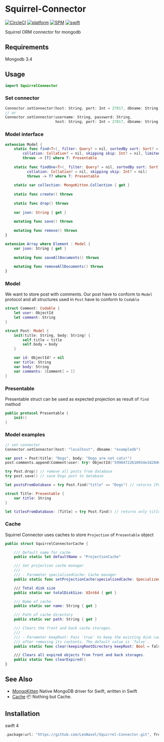 # Squirrel-Connector

[![CircleCI](https://img.shields.io/circleci/project/github/RedSparr0w/node-csgo-parser.svg)](https://circleci.com/gh/LeoNavel/Squirrel-Connector)
[![platform](https://img.shields.io/badge/Platforms-OS_X%20%7C_Linux-lightgray.svg?style=flat)](https://developer.apple.com/swift/)
[![SPM](https://img.shields.io/badge/spm-Compatible-brightgreen.svg)](https://swift.org)
[![swift](https://img.shields.io/badge/swift-4.0-orange.svg)](https://developer.apple.com/swift/)

Squirrel ORM connector for mongodb


## Requirements
Mongodb 3.4

## Usage

```swift
import SquirrelConnector
```

### Set connector

```swift
Connector.setConnector(host: String, port: Int = 27017, dbname: String = "squirrel")
// or
Connector.setConnector(username: String, password: String,
                       host: String, port: Int = 27017, dbname: String = "squirrel") 
```

### Model interface

```swift
extension Model {
    static func find<T>(_ filter: Query? = nil, sortedBy sort: Sort? = nil, 
        collation: Collation? = nil, skipping skip: Int? = nil, limitedTo limit: Int? = nil)
        throws -> [T] where T: Presentable
        
    static func findOne<T>(_ filter: Query? = nil, sortedBy sort: Sort? = nil,
          collation: Collation? = nil, skipping skip: Int? = nil) 
          throws -> T? where T: Presentable
    
    static var collection: MongoKitten.Collection { get }
    
    static func create() throws
    
    static func drop() throws
    
    var json: String { get }
    
    mutating func save() throws
    
    mutating func remove() throws
}

extension Array where Element : Model {
    var json: String { get }
    
    mutating func saveAllDocuments() throws
    
    mutating func removeAllDocuments() throws
}
```

### Model
We want to store post with comments. Our post have to conform to `Model` protocol and all structures used in `Post` have to conform to `Codable`

```swift
struct Comment: Codable {
    let user: ObjectId
    let comment: String
}

struct Post: Model {
    init(title: String, body: String) {
        self.title = title
        self.body = body
    }

    var id: ObjectId? = nil
    var title: String
    var body: String
    var comments: [Comment] = []
}
```

### Presentable
Presentable struct can be used as expected projection as result of `find` method

```swift
public protocol Presentable {
    init()
}
```

### Model examples

```swift
// set connector
Connector.setConnector(host: "localhost", dbname: "exampledb")

var post = Post(title: "Dogs", body: "Dogs are not cats!")
post.comments.append(Comment(user: try! ObjectId("59984722610934e182846e7b"), comment: "blah"))

try Post.drop() // remove all posts from database
try post.save() // save Dogs post to database

let postsFromDatabase = try Post.find("title" == "Dogs") // returns [Post] where title is "Dogs"

struct Title: Presentable {
    var title: String
}

let titlesFromDatabase: [Title] = try Post.find() // returns only titles
```

### Cache
Squirrel Connector uses caches to store `Projection` of `Presentable` object

```swift
public struct SquirrelConnectorCache {

    /// Default name for cache
    public static let defaultName = "ProjectionCache"

    /// Set projection cache manager
    ///
    /// - Parameter specializedCache: Cache manager
    public static func setProjectionCache(specializedCache: SpecializedCache<Projection>)

    /// Total disk size
    public static var totalDiskSize: UInt64 { get }

    /// Name of cache
    public static var name: String { get }

    /// Path of cache directory
    public static var path: String { get }

    /// Clears the front and back cache storages.
    ///
    /// - Parameter keepRoot: Pass `true` to keep the existing disk cache directory
    /// after removing its contents. The default value is `false`.
    public static func clear(keepingRootDirectory keepRoot: Bool = false)

    /// Clears all expired objects from front and back storages.
    public static func clearExpired()
}
```

## See Also
- [MongoKitten](https://github.com/OpenKitten/MongoKitten) Native MongoDB driver for Swift, written in Swift 
- [Cache](https://github.com/LeoNavel/Cache) 📦 Nothing but Cache. 

## Installation

swift 4

```swift
.package(url: "https://github.com/LeoNavel/Squirrel-Connector.git", from: "0.1.5"),
```

